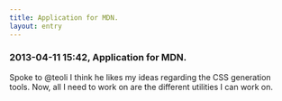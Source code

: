 ```yaml
---
title: Application for MDN.
layout: entry
---
```

### 2013-04-11 15:42, Application for MDN. 

Spoke to @teoli I think he likes my ideas regarding the CSS generation tools. Now, all I need to work on are the different utilities I can work on. 

